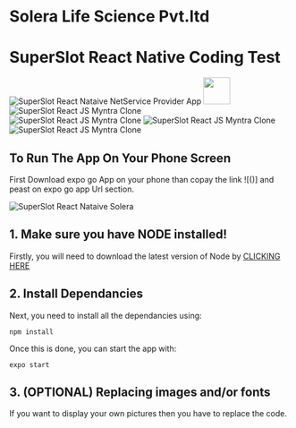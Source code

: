 # Solera Life Science Pvt.ltd

# SuperSlot React Native Coding Test

![SuperSlot React Nataive NetService Provider App](image1.jpg? "SuperSlot React Nataive NetService Provider App ")
<img src="image2.jpg" width="48">
![](image2.jpg?raw=true "SuperSlot React JS  Myntra Clone")</br>
![](image3.jpg?raw=true "SuperSlot React JS  Myntra Clone")
![](image4.jpg?raw=true "SuperSlot React JS  Myntra Clone")</br>
![](image5.jpg?raw=true "SuperSlot React JS  Myntra Clone")</br>


## To Run The App On Your Phone Screen

First Download expo go App on your phone than copay the link ![()] and peast
on expo go app Url section.

![SuperSlot React Nataive Solera](image3.png?raw=true "Scan The OR code on expo go App")

## 1. Make sure you have NODE installed!

Firstly, you will need to download the latest version of Node by <a href="https://nodejs.org/en/download/">CLICKING HERE</a>

## 2. Install Dependancies

Next, you need to install all the dependancies using:

`npm install`

Once this is done, you can start the app with:

`expo start`

## 3. (OPTIONAL) Replacing images and/or fonts

If you want to display your own pictures then you have to replace the code.
